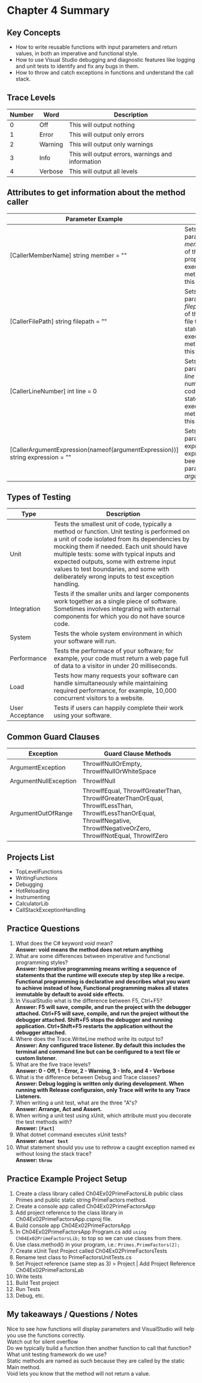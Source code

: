 # Chapter 4 Summary

## Key Concepts
* How to write reusable functions with input parameters and return values, in both an imperative and functional style.
* How to use Visual Studio debugging and diagnostic features like logging and unit tests to identify and fix any bugs in them.
* How to throw and catch exceptions in functions and understand the call stack.

## Trace Levels
| Number | Word | Description |
| ------- | ---- | ----|
| 0 | Off | This will output nothing |
| 1 | Error | This will output only errors |
| 2 | Warning | This will output only warnings |
| 3 | Info | This will output errors, warnings and information |
| 4 | Verbose | This will output all levels |

## Attributes to get information about the method caller
| Parameter Example | Description |
| ------- | ----|
| [CallerMemberName] string member = "" | Sets the string parameter named *member* to the name of the method or property that is executing the method that defines this parameter. |
| [CallerFilePath] string filepath = "" | Sets the string parameter named *filepath* to the name of the source code file that contains the statement that is executing the method that defines this parameter. |
| [CallerLineNumber] int line = 0 | Sets the int parameter named *line* to the line number in the source code file of the statement that is executing this method that defines this parameter. |
| [CallerArgumentExpression(nameof(argumentExpression))] string expression = "" | Sets the string parameter named expression to the expression that has been passed to the parameter named *argumentExpression*.

## Types of Testing
| Type | Description |
| ------- | ----|
| Unit | Tests the smallest unit of code, typically a method or function. Unit testing is performed on a unit of code isolated from its dependencies by mocking them if needed. Each unit should have multiple tests: some with typical inputs and expected outputs, some with extreme input values to test boundaries, and some with deliberately wrong inputs to test exception handling. |
| Integration | Tests if the smaller units and larger components work together as a single piece of software. Sometimes involves integrating with external components for which you do not have source code. |
| System | Tests the whole system environment in which your software will run. |
| Performance | Tests the performace of your software; for example, your code must return a web page full of data to a visitor in under 20 milliseconds. |
| Load | Tests how many requests your software can handle simultaneously while maintaining required performance, for example, 10,000 concurrent visitors to a website. |
| User Acceptance | Tests if users can happily complete their work using your software. |

## Common Guard Clauses
| Exception | Guard Clause Methods |
| ------- | ----|
| ArgumentException | ThrowIfNullOrEmpty, ThrowIfNullOrWhiteSpace |
| ArgumentNullException | ThrowIfNull |
| ArgumentOutOfRange | ThrowIfEqual, ThrowIfGreaterThan, ThrowIfGreaterThanOrEqual, ThrowIfLessThan, ThrowIfLessThanOrEqual, ThrowIfNegative, ThrowIfNegativeOrZero, ThrowIfNotEqual, ThrowIfZero |



## Projects List
* TopLevelFunctions
* WritingFunctions
* Debugging
* HotReloading
* Instrumenting
* CalculatorLib
* CallStackExceptionHandling


## Practice Questions
1. What does the C# keyword *void* mean?  
**Answer: void means the method does not return anything**  
2. What are some differences between imperative and functional programming styles?  
**Answer: Imperative programming means writing a sequence of statements that the runtime will execute step by step like a recipe. Functional programming is declarative and describes what you want to achieve instead of how, Functional programming makes all states immutable by default to avoid side effects.**  
3. In VisualStudio what is the difference between F5, Ctrl+F5?  
**Answer: F5 will save, compile, and run the project with the debugger attached. Ctrl+F5 will save, compile, and run the project without the debugger attached. Shift+F5 stops the debugger and running application. Ctrl+Shift+F5 restarts the application without the debugger attached.**
4. Where does the Trace.WriteLine method write its output to?  
**Answer: Any configured trace listener. By default this includes the terminal and command line but can be configured to a text file or custom listener.**
5. What are the five trace levels?  
**Answer: 0 - Off, 1 - Error, 2 - Warning, 3 - Info, and 4 - Verbose**  
6. What is the difference between Debug and Trace classes?  
**Answer: Debug logging is written only during development. When running with Release configuraion, only Trace will write to any Trace Listeners.**
7. When writing a unit test, what are the three "A"s?  
**Answer: Arrange, Act and Assert.**
8. When writing a unit test using xUnit, which attribute must you decorate the test methods with?  
**Answer: ```[Fact]```**
9. What dotnet command executes xUnit tests?  
**Answer: ```dotnet test```**  
10. What statement should you use to rethrow a caught exception named ex without losing the stack trace?  
**Answer: ```throw```**


## Practice Example Project Setup
1. Create a class library called Ch04Ex02PrimeFactorsLib public class Primes and public static string PrimeFactors method.
2. Create a console app called Ch04Ex02PrimeFactorsApp
3. Add project reference to the class library in Ch04Ex02PrimeFactorsApp.csproj file.
4. Build console app Ch04Ex02PrimeFactorsApp
5. In Ch04Ex02PrimeFactorsApp Program.cs add ```using Ch04Ex02PrimeFactorsLib;``` to top so we can use classes from there.
6. Use class.method() in your program, i.e.: ```Primes.PrimeFactors(2);```
7. Create xUnit Test Project called Ch04Ex02PrimeFactorsTests
8. Rename test class to PrimeFactorsUnitTests.cs
9. Set Project reference (same step as 3) > Project | Add Project Reference Ch04Ex02PrimeFactorsLab
10. Write tests
11. Build Test project
12. Run Tests
13. Debug, etc.


## My takeaways / Questions / Notes
Nice to see how functions will display parameters and VisualStudio will help you use the functions correctly.  
Watch out for silent overflow  
Do we typically build a function then another function to call that function?  
What unit testing framework do we use?  
Static methods are named as such because they are called by the static Main method.  
Void lets you know that the method will not return a value.

